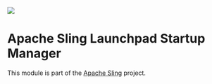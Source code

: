 [<img src="http://sling.apache.org/res/logos/sling.png"/>](http://sling.apache.org)

# Apache Sling Launchpad Startup Manager

This module is part of the [Apache Sling](https://sling.apache.org) project.
